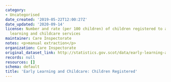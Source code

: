 ```yaml
---
category:
- Uncategorised
date_created: '2019-05-22T12:00:27Z'
date_updated: '2020-09-14'
license: Number and rate (per 100 children) of children registered to attend early
  learning and childcare services
maintainer: Care Inspectorate
notes: <p>manual extraction</p>
organization: Care Inspectorate
original_dataset_link: http://statistics.gov.scot/data/early-learning-and-childcare-children-registered
records: null
resources: []
schema: default
title: 'Early Learning and Childcare: Children Registered'
---
```

